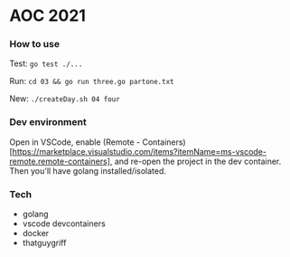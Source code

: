 # AOC 2021

### How to use

Test: `go test ./...`

Run: `cd 03 && go run three.go partone.txt`

New: `./createDay.sh 04 four`

### Dev environment

Open in VSCode, enable (Remote - Containers)[https://marketplace.visualstudio.com/items?itemName=ms-vscode-remote.remote-containers], and re-open the project in the dev container.  Then you'll have golang installed/isolated.

### Tech

- golang
- vscode devcontainers
- docker
- thatguygriff
